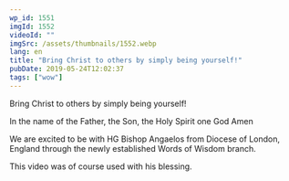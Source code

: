 ```yaml
---
wp_id: 1551
imgId: 1552
videoId: ""
imgSrc: /assets/thumbnails/1552.webp
lang: en
title: "Bring Christ to others by simply being yourself!"
pubDate: 2019-05-24T12:02:37
tags: ["wow"]
---
```


<p>Bring Christ to others by simply being yourself!</p>
<p>In the name of the Father, the Son, the Holy Spirit one God Amen</p>
<p>We are excited to be with HG Bishop Angaelos from Diocese of London, England through the newly established Words of Wisdom branch.</p>
<p>This video was of course used with his blessing.</p>

